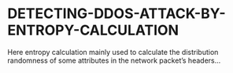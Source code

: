 # DETECTING-DDOS-ATTACK-BY-ENTROPY-CALCULATION
 Here entropy calculation mainly used to calculate the distribution randomness of some attributes in the network packet’s headers...
